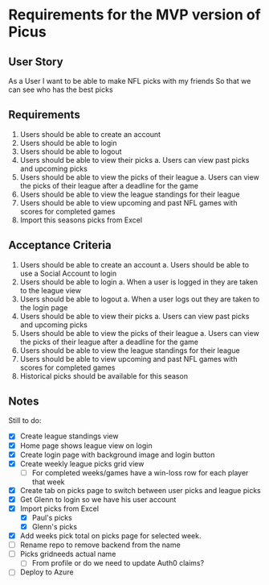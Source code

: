 # Requirements for the MVP version of Picus

## User Story
As a User
I want to be able to make NFL picks with my friends
So that we can see who has the best picks

## Requirements
1. Users should be able to create an account
2. Users should be able to login
3. Users should be able to logout
4. Users should be able to view their picks
    a. Users can view past picks and upcoming picks
5. Users should be able to view the picks of their league
    a. Users can view the picks of their league after a deadline for the game
6. Users should be able to view the league standings for their league
7. Users should be able to view upcoming and past NFL games with scores for completed games
8. Import this seasons picks from Excel

## Acceptance Criteria
1. Users should be able to create an account
    a. Users should be able to use a Social Account to login
2. Users should be able to login
    a. When a user is logged in they are taken to the league view
3. Users should be able to logout
    a. When a user logs out they are taken to the login page
4. Users should be able to view their picks
    a. Users can view past picks and upcoming picks
5. Users should be able to view the picks of their league
    a. Users can view the picks of their league after a deadline for the game
6. Users should be able to view the league standings for their league
7. Users should be able to view upcoming and past NFL games with scores for completed games
8. Historical picks should be available for this season

## Notes
Still to do:
- [X] Create league standings view
- [X] Home page shows league view on login
- [X] Create login page with background image and login button
- [X] Create weekly league picks grid view
    - [ ] For completed weeks/games have a win-loss row for each player that week
- [X] Create tab on picks page to switch between user picks and league picks
- [X] Get Glenn to login so we have his user account
- [X] Import picks from Excel
    - [X] Paul's picks
    - [X] Glenn's picks
- [X] Add weeks pick total on picks page for selected week.
- [ ] Rename repo to remove backend from the name
- [ ] Picks gridneeds actual name
    - [ ] From profile or do we need to update Auth0 claims?
- [ ] Deploy to Azure